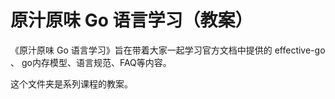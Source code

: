 # 原汁原味 Go 语言学习（教案）

《原汁原味 Go 语言学习》旨在带着大家一起学习官方文档中提供的 effective-go 、 go内存模型、语言规范、FAQ等内容。


这个文件夹是系列课程的教案。


